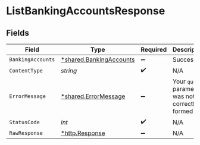 # ListBankingAccountsResponse


## Fields

| Field                                                             | Type                                                              | Required                                                          | Description                                                       |
| ----------------------------------------------------------------- | ----------------------------------------------------------------- | ----------------------------------------------------------------- | ----------------------------------------------------------------- |
| `BankingAccounts`                                                 | [*shared.BankingAccounts](../../models/shared/bankingaccounts.md) | :heavy_minus_sign:                                                | Success                                                           |
| `ContentType`                                                     | *string*                                                          | :heavy_check_mark:                                                | N/A                                                               |
| `ErrorMessage`                                                    | [*shared.ErrorMessage](../../models/shared/errormessage.md)       | :heavy_minus_sign:                                                | Your `query` parameter was not correctly formed                   |
| `StatusCode`                                                      | *int*                                                             | :heavy_check_mark:                                                | N/A                                                               |
| `RawResponse`                                                     | [*http.Response](https://pkg.go.dev/net/http#Response)            | :heavy_minus_sign:                                                | N/A                                                               |